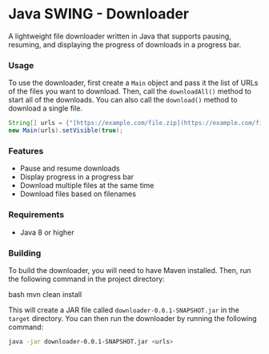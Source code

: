 # Java SWING - Downloader
A lightweight file downloader written in Java that supports pausing, resuming, and displaying the progress of downloads in a progress bar.

### Usage

To use the downloader, first create a `Main` object and pass it the list of URLs of the files you want to download. Then, call the `downloadAll()` method to start all of the downloads. You can also call the `download()` method to download a single file.

```java
String[] urls = {"[https://example.com/file.zip](https://example.com/file.zip): [https://example.com/file.zip](https://example.com/file.zip)"};
new Main(urls).setVisible(true);
```

### Features

* Pause and resume downloads
* Display progress in a progress bar
* Download multiple files at the same time
* Download files based on filenames

### Requirements

* Java 8 or higher

### Building

To build the downloader, you will need to have Maven installed. Then, run the following command in the project directory:

bash
mvn clean install


This will create a JAR file called `downloader-0.0.1-SNAPSHOT.jar` in the `target` directory. You can then run the downloader by running the following command:

```bash
java -jar downloader-0.0.1-SNAPSHOT.jar <urls>
```
